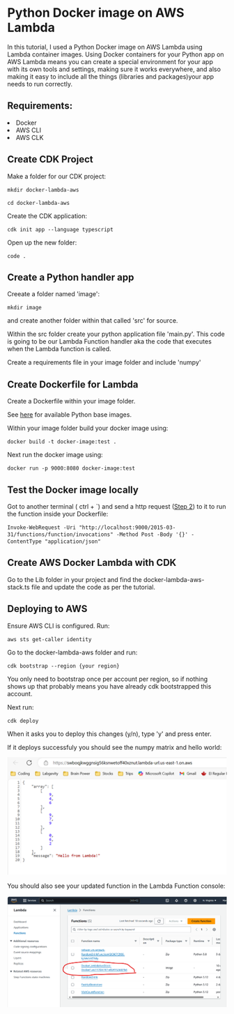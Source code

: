 # Python Docker image on AWS Lambda

In this tutorial, I used a Python Docker image on AWS Lambda using Lambda container images. Using Docker containers for your Python app on AWS Lambda means you can create a special environment for your app with its own tools and settings, making sure it works everywhere, and also making it easy to include all the things (libraries and packages)your app needs to run correctly.

## Requirements:

<li>Docker</li>
<li>AWS CLI</li>
<li>AWS CLK</li>

## Create CDK Project

Make a folder for our CDK project:
```pwsh
mkdir docker-lambda-aws
```
```pwsh
cd docker-lambda-aws
```
Create the CDK application:
```pwsh
cdk init app --language typescript
```
Open up the new folder:
```pwsh
code .
```
## Create a Python handler app
Creeate a folder named 'image':
```pwsh
mkdir image
```
and create another folder within that called 'src' for source.

Within the src folder create your python application file 'main.py'. This code is going to be our Lambda Function handler aka the code that executes when the Lambda function is called.

Create a requirements file in your image folder and include 'numpy'

## Create Dockerfile for Lambda

Create a Dockerfile within your image folder.

See [here](https://docs.aws.amazon.com/lambda/latest/dg/python-image.html) for available Python base images.

Within your image folder build your docker image using:
```pwsh
docker build -t docker-image:test .
```
Next run the docker image using:
```pwsh
docker run -p 9000:8080 docker-image:test
```
## Test the Docker image locally
Got to another terminal ( ctrl + `) and send a http request ([Step 2](https://docs.aws.amazon.com/lambda/latest/dg/python-image.html)) to it to run the function inside your Dockerfile:
```pwsh
Invoke-WebRequest -Uri "http://localhost:9000/2015-03-31/functions/function/invocations" -Method Post -Body '{}' -ContentType "application/json"
```
## Create AWS Docker Lambda with CDK

Go to the Lib folder in your project and find the docker-lambda-aws-stack.ts file and update the code as per the tutorial.

## Deploying to AWS

Ensure AWS CLI is configured. Run:
```pwsh
aws sts get-caller identity
```
Go to the docker-lambda-aws folder and run:
```pwsh
cdk bootstrap --region {your region}
```
You only need to bootstrap once per account per region, so if nothing shows up that probably means you have already cdk bootstrapped this account.

Next run:
```pwsh
cdk deploy
```
When it asks you to deploy this changes (y/n), type 'y' and press enter.

If it deploys successfuly you should see the numpy matrix and hello world:

<img width=600 src="https://github.com/markbuckle/Python-Lambda-Docker/blob/main/deployed.png?raw=true">

You should also see your updated function in the Lambda Function console:

<img width=600 src="https://github.com/markbuckle/Python-Lambda-Docker/blob/main/lambdafunction.png?raw=true">
